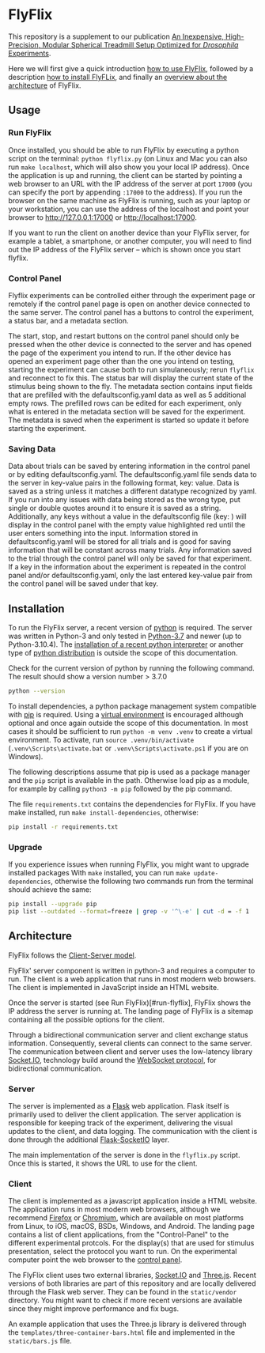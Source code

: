 # FlyFlix

This repository is a supplement to our publication [An Inexpensive, High-Precision, Modular Spherical Treadmill Setup Optimized for _Drosophila_ Experiments](https://doi.org/10.3389/fnbeh.2021.689573).

Here we will first give a quick introduction [how to use FlyFlix](#usage), followed by a description [how to install FlyFLix](#installation), and finally an [overview about the architecture](#architecture) of FlyFlix.

## Usage

### Run FlyFlix

Once installed, you should be able to run FlyFlix by executing a python script on the terminal: `python flyflix.py` (on Linux and Mac you can also run `make localhost`, which will also show you your local IP address). Once the application is up and running, the client can be started by pointing a web browser to an URL with the IP address of the server at port `17000` (you can specify the port by appending `:17000` to the address). If you run the browser on the same machine as FlyFlix is running, such as your laptop or your workstation, you can use the address of the localhost and point your browser to <http://127.0.0.1:17000> or <http://localhost:17000>.

If you want to run the client on another device than your FlyFlix server, for example a tablet, a smartphone, or another computer, you will need to find out the IP address of the FlyFlix server – which is shown once you start flyflix.

### Control Panel

Flyflix experiments can be controlled either through the experiment page or remotely if the control panel page is open on another device connected to the same server. The control panel has a buttons to control the experiment, a status bar, and a metadata section. 

The start, stop, and restart buttons on the control panel should only be pressed when the other device is connected to the server and has opened the page of the experiment you intend to run. If the other device has opened an experiment page other than the one you intend on testing, starting the experiment can cause both to run simulaneously; rerun `flyflix` and reconnect to fix this. The status bar will display the current state of the stimulus being shown to the fly. The metadata section contains input fields that are prefilled with the defaultsconfig.yaml data as well as 5 additional empty rows. The prefilled rows can be edited for each experiment, only what is entered in the metadata section will be saved for the experiment. The metadata is saved when the experiment is started so update it before starting the experiment.

### Saving Data

Data about trials can be saved by entering information in the control panel or by editing defaultsconfig.yaml. The defaultsconfig.yaml file sends data to the server in key-value pairs in the following format, key: value. Data is saved as a string unless it matches a different datatype recognized by yaml. If you run into any issues with data being stored as the wrong type, put single or double quotes around it to ensure it is saved as a string. Additionally, any keys without a value in the defaultsconfig file (key: ) will display in the control panel with the empty value highlighted red until the user enters something into the input. Information stored in defaultsconfig.yaml will be stored for all trials and is good for saving information that will be constant across many trials. Any information saved to the trial through the control panel will only be saved for that experiment. If a key in the information about the experiment is repeated in the control panel and/or defaultsconfig.yaml, only the last entered key-value pair from the control panel will be saved under that key.

## Installation

To run the FlyFlix server, a recent version of [python](https://www.python.org/) is required. The server was written in Python-3 and only tested in [Python-3.7](https://devguide.python.org/#status-of-python-branches) and newer (up to Python-3.10.4). The [installation of a recent python interpreter](https://wiki.python.org/moin/BeginnersGuide/Download) or another type of [python distribution](https://www.anaconda.com/products/individual) is outside the scope of this documentation.

Check for the current version of python by running the following command. The result should show a version number > 3.7.0

```sh
python --version
```

To install dependencies, a python package management system compatible with [pip](https://pip.pypa.io/en/stable/) is required. Using a [virtual environment](https://packaging.python.org/guides/installing-using-pip-and-virtual-environments/#creating-a-virtual-environment) is encouraged although optional and once again outside the scope of this documentation. In most cases it should be sufficient to run `python -m venv .venv` to create a virtual environment. To activate, run `source .venv/bin/activate` (`.venv\Scripts\activate.bat` or `.venv\Scripts\activate.ps1` if you are on Windows).

The following descriptions assume that pip is used as a package manager and the `pip` script is available in the path. Otherwise load pip as a module, for example by calling `python3 -m pip` followed by the pip command.

The file `requirements.txt` contains the dependencies for FlyFlix. If you have make installed, run `make install-dependencies`, otherwise:

```sh
pip install -r requirements.txt
```

### Upgrade

If you experience issues when running FlyFlix, you might want to upgrade installed packages With `make` installed, you can run `make update-dependencies`, otherwise the following two commands run from the terminal should achieve the same:

```sh
pip install --upgrade pip
pip list --outdated --format=freeze | grep -v '^\-e' | cut -d = -f 1  | xargs -n1 pip install -U
```

## Architecture

FlyFlix follows the [Client-Server model](https://en.wikipedia.org/wiki/Client%E2%80%93server_model).

FlyFlix' server component is written in python-3 and requires a computer to run. The client is a web application that runs in most modern web browsers. The client is implemented in JavaScript inside an HTML website.

Once the server is started (see Run FlyFlix)[#run-flyflix], FlyFlix shows the IP address the server is running at. The landing page of FlyFlix is a sitemap containing all the possible options for the client.

Through a bidirectional communication server and client exchange status information. Consequently, several clients can connect to the same server. The communication between client and server uses the low-latency library [Socket.IO](https://socket.io/), technology build around the [WebSocket protocol](https://en.wikipedia.org/wiki/WebSocket), for bidirectional communication.

### Server

The server is implemented as a [Flask](https://flask.palletsprojects.com) web application. Flask itself is primarily used to deliver the client application. The server application is responsible for keeping track of the experiment, delivering the visual updates to the client, and data logging. The communication with the client is done through the additional [Flask-SocketIO](https://flask-socketio.readthedocs.io) layer.

The main implementation of the server is done in the `flyflix.py` script. Once this is started, it shows the URL to use for the client.

### Client

The client is implemented as a javascript application inside a HTML website. The application runs in most modern web browsers, although we recommend [Firefox](https://en.wikipedia.org/wiki/Firefox) or [Chromium](https://en.wikipedia.org/wiki/Chromium_(web_browser)), which are available on most platforms from Linux, to iOS, macOS, BSDs, Windows, and Android. The landing page contains a list of client applications, from the "Control-Panel" to the different experimental protcols. For the display(s) that are used for stimulus presentation, select the protocol you want to run. On the experimental computer point the web browser to the [control panel](#control-panel).

The FlyFlix client uses two external libraries, [Socket.IO](https://socket.io/) and [Three.js](https://threejs.org/). Recent versions of both libraries are part of this repository and are locally delivered through the Flask web server. They can be found in the `static/vendor` directory. You might want to check if more recent versions are available since they might improve performance and fix bugs.

An example application that uses the Three.js library is delivered through the `templates/three-container-bars.html` file and implemented in the `static/bars.js` file.
